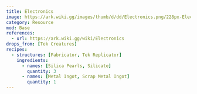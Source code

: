 ```yaml
---
title: Electronics
image: https://ark.wiki.gg/images/thumb/d/dd/Electronics.png/228px-Electronics.png
category: Resource
mod: Base
references:
  - url: https://ark.wiki.gg/wiki/Electronics
drops_from: [Tek Creatures]
recipes:
  - structures: [Fabricator, Tek Replicator]
    ingredients: 
      - names: [Silica Pearls, Silicate]
        quantity: 3
      - names: [Metal Ingot, Scrap Metal Ingot]
        quantity: 1
---
```

